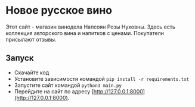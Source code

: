 # Новое русское вино

Этот сайт - магазин винодела Напсоян Розы Нуховны.
Здесь есть коллекция авторского вина и напитков с ценами. Покупатели присылают отзывы.

## Запуск

- Скачайте код
- Установите зависимости командой `pip install -r requirements.txt`
- Запустите сайт командой `python3 main.py`
- Перейдите на сайт по адресу [http://127.0.0.1:8000](http://127.0.0.1:8000).